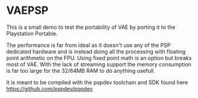# VAEPSP

This is a small demo to test the portability of VAE by porting it to the Playstation Portable.

The performance is far from ideal as it doesn't use any of the PSP dedicated hardware and is instead doing all the processing with floating point arithmetic on the FPU. Using fixed point math is an option but breaks most of VAE. With the lack of streaming support the memory consumption is far too large for the 32/64MB RAM to do anything usefull.

It is meant to be compiled with the pspdev toolchain and SDK found here https://github.com/pspdev/pspdev